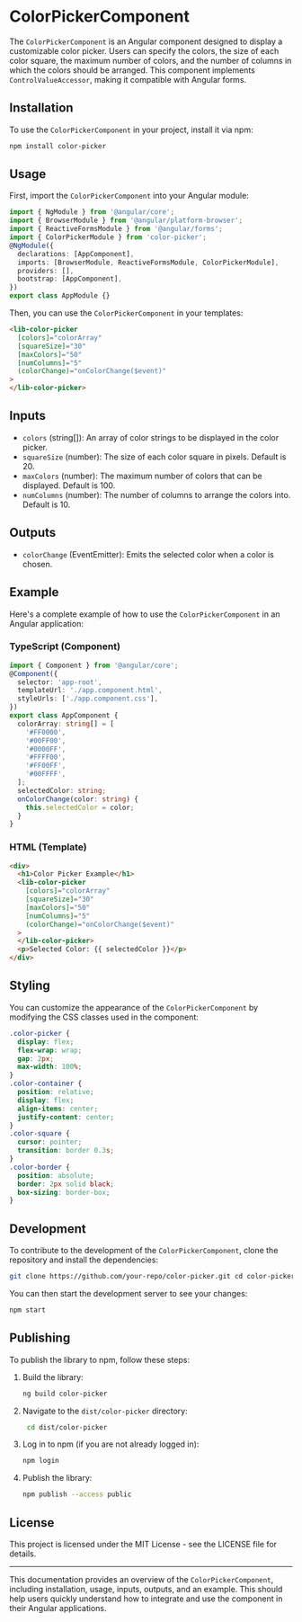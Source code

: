 # ColorPickerComponent

The `ColorPickerComponent` is an Angular component designed to display a customizable color picker. Users can specify the colors, the size of each color square, the maximum number of colors, and the number of columns in which the colors should be arranged. This component implements `ControlValueAccessor`, making it compatible with Angular forms.

## Installation

To use the `ColorPickerComponent` in your project, install it via npm:

```bash
npm install color-picker
```



## Usage


First, import the `ColorPickerComponent` into your Angular module:

```typescript
import { NgModule } from '@angular/core';
import { BrowserModule } from '@angular/platform-browser';
import { ReactiveFormsModule } from '@angular/forms';
import { ColorPickerModule } from 'color-picker';
@NgModule({
  declarations: [AppComponent],
  imports: [BrowserModule, ReactiveFormsModule, ColorPickerModule],
  providers: [],
  bootstrap: [AppComponent],
})
export class AppModule {}
```

Then, you can use the `ColorPickerComponent` in your templates:

```html
<lib-color-picker
  [colors]="colorArray"
  [squareSize]="30"
  [maxColors]="50"
  [numColumns]="5"
  (colorChange)="onColorChange($event)"
>
</lib-color-picker>
```

## Inputs

*   `colors` (string\[\]): An array of color strings to be displayed in the color picker.
*   `squareSize` (number): The size of each color square in pixels. Default is 20.
*   `maxColors` (number): The maximum number of colors that can be displayed. Default is 100.
*   `numColumns` (number): The number of columns to arrange the colors into. Default is 10.

Outputs
-------

*   `colorChange` (EventEmitter<string>): Emits the selected color when a color is chosen.

Example
-------

Here's a complete example of how to use the `ColorPickerComponent` in an Angular application:

### TypeScript (Component)

```typescript
import { Component } from '@angular/core';
@Component({
  selector: 'app-root',
  templateUrl: './app.component.html',
  styleUrls: ['./app.component.css'],
})
export class AppComponent {
  colorArray: string[] = [
    '#FF0000',
    '#00FF00',
    '#0000FF',
    '#FFFF00',
    '#FF00FF',
    '#00FFFF',
  ];
  selectedColor: string;
  onColorChange(color: string) {
    this.selectedColor = color;
  }
}
```

### HTML (Template)

```html
<div>
  <h1>Color Picker Example</h1>
  <lib-color-picker
    [colors]="colorArray"
    [squareSize]="30"
    [maxColors]="50"
    [numColumns]="5"
    (colorChange)="onColorChange($event)"
  >
  </lib-color-picker>
  <p>Selected Color: {{ selectedColor }}</p>
</div>

```

Styling
-------

You can customize the appearance of the `ColorPickerComponent` by modifying the CSS classes used in the component:

```css
.color-picker {
  display: flex;
  flex-wrap: wrap;
  gap: 2px;
  max-width: 100%;
}
.color-container {
  position: relative;
  display: flex;
  align-items: center;
  justify-content: center;
}
.color-square {
  cursor: pointer;
  transition: border 0.3s;
}
.color-border {
  position: absolute;
  border: 2px solid black;
  box-sizing: border-box;
}
```

Development
-----------

To contribute to the development of the `ColorPickerComponent`, clone the repository and install the dependencies:

```bash
git clone https://github.com/your-repo/color-picker.git cd color-picker npm install
```

You can then start the development server to see your changes:

```bash
npm start
```

Publishing
----------

To publish the library to npm, follow these steps:

1.  Build the library:
    
    ```bash
    ng build color-picker
    ```
    
2.  Navigate to the `dist/color-picker` directory:
    
    ```bash    
     cd dist/color-picker
    ```
    
3.  Log in to npm (if you are not already logged in):
    
    ```bash    
    npm login
    ```
    
4.  Publish the library:
    
    ```bash    
    npm publish --access public
    ```
    

License
-------

This project is licensed under the MIT License - see the LICENSE file for details.

* * *

This documentation provides an overview of the `ColorPickerComponent`, including installation, usage, inputs, outputs, and an example. This should help users quickly understand how to integrate and use the component in their Angular applications.

